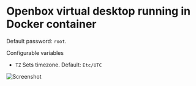 # Openbox virtual desktop running in Docker container
Default password: `root`.

Configurable variables
* ``TZ`` Sets timezone. Default: ``Etc/UTC``

![Screenshot](https://assets.alekna.org/github/docker-openbox-desktop-vnc-screenshot.png "Screenshot")
